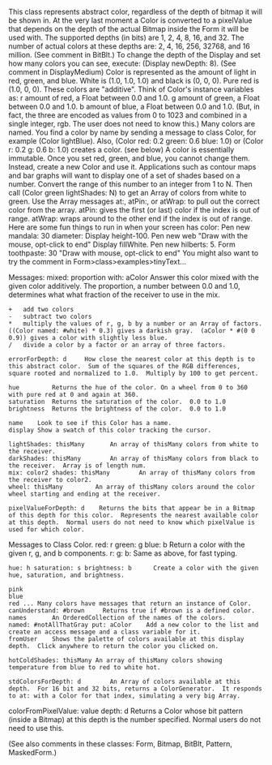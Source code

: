 This class represents abstract color, regardless of the depth of bitmap it will be shown in.  At the very last moment a Color is converted to a pixelValue that depends on the depth of the actual Bitmap inside the Form it will be used with.  The supported depths (in bits) are 1, 2, 4, 8, 16, and 32.  The number of actual colors at these depths are: 2, 4, 16, 256, 32768, and 16 million.  (See comment in BitBlt.)  To change the depth of the Display and set how many colors you can see, execute: (Display newDepth: 8).  (See comment in DisplayMedium)
	Color is represented as the amount of light in red, green, and blue.  White is (1.0, 1.0, 1.0) and black is (0, 0, 0).  Pure red is (1.0, 0, 0).  These colors are "additive".  Think of Color's instance variables as:
	r	amount of red, a Float between 0.0 and 1.0.
	g	amount of green, a Float between 0.0 and 1.0.
	b	amount of blue, a Float between 0.0 and 1.0.
(But, in fact, the three are encoded as values from 0 to 1023 and combined in a single integer, rgb.  The user does not need to know this.)
	Many colors are named.  You find a color by name by sending a message to class Color, for example (Color lightBlue).  Also, (Color red: 0.2 green: 0.6 blue: 1.0) or (Color r: 0.2 g: 0.6 b: 1.0) creates a color. (see below)
	A color is essentially immutable.  Once you set red, green, and blue, you cannot change them.  Instead, create a new Color and use it.
	Applications such as contour maps and bar graphs will want to display one of a set of shades based on a number.  Convert the range of this number to an integer from 1 to N.  Then call (Color green lightShades: N) to get an Array of colors from white to green.  Use the Array messages at:, atPin:, or atWrap: to pull out the correct color from the array.  atPin: gives the first (or last) color if the index is out of range.  atWrap: wraps around to the other end if the index is out of range.
	Here are some fun things to run in when your screen has color:
		Pen new mandala: 30 diameter: Display height-100.
		Pen new web  "Draw with the mouse, opt-click to end"
		Display fillWhite.  Pen new hilberts: 5.
		Form toothpaste: 30  "Draw with mouse, opt-click to end"
You might also want to try the comment in
	Form>class>examples>tinyText...


Messages:
	mixed: proportion with: aColor	Answer this color mixed with the given color additively. The proportion, a number between 0.0 and 1.0, determines what what fraction of the receiver to use in the mix.

	+ 	add two colors
	- 	subtract two colors
	*	multiply the values of r, g, b by a number or an Array of factors.  ((Color named: #white) * 0.3) gives a darkish gray.  (aColor * #(0 0 0.9)) gives a color with slightly less blue.
	/	divide a color by a factor or an array of three factors.

	errorForDepth: d     How close the nearest color at this depth is to this abstract color.  Sum of the squares of the RGB differences, square rooted and normalized to 1.0.  Multiply by 100 to get percent.

	hue			Returns the hue of the color. On a wheel from 0 to 360 with pure red at 0 and again at 360.
	saturation	Returns the saturation of the color.  0.0 to 1.0
	brightness	Returns the brightness of the color.  0.0 to 1.0

	name    Look to see if this Color has a name.
	display	Show a swatch of this color tracking the cursor.

	lightShades: thisMany		An array of thisMany colors from white to the receiver. 
	darkShades: thisMany		An array of thisMany colors from black to the receiver.  Array is of length num.
	mix: color2 shades: thisMany		An array of thisMany colors from the receiver to color2.
	wheel: thisMany			An array of thisMany colors around the color wheel starting and ending at the receiver.

	pixelValueForDepth: d    Returns the bits that appear be in a Bitmap of this depth for this color.  Represents the nearest available color at this depth.  Normal users do not need to know which pixelValue is used for which color. 

Messages to Class Color.
	red: r green: g blue: b		Return a color with the given r, g, and b components.
	r: g: b:		Same as above, for fast typing.

 	hue: h saturation: s brightness: b		Create a color with the given hue, saturation, and brightness.

	pink
 	blue
	red ...	Many colors have messages that return an instance of Color.
	canUnderstand: #brown	  Returns true if #brown is a defined color.
	names		An OrderedCollection of the names of the colors.
	named: #notAllThatGray put: aColor    Add a new color to the list and create an access message and a class variable for it.
	fromUser	Shows the palette of colors available at this display depth.  Click anywhere to return the color you clicked on.

	hotColdShades: thisMany	An array of thisMany colors showing temperature from blue to red to white hot.

    stdColorsForDepth: d        An Array of colors available at this depth.  For 16 bit and 32 bits, returns a ColorGenerator.  It responds to at: with a Color for that index, simulating a very big Array. 

   colorFromPixelValue: value depth: d    Returns a Color whose bit pattern (inside a Bitmap) at this depth is the number specified.  Normal users do not need to use this.

(See also comments in these classes: Form, Bitmap, BitBlt, Pattern, MaskedForm.)